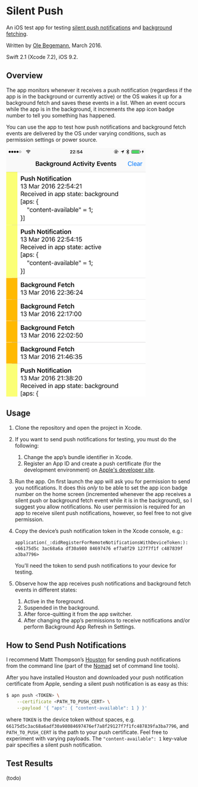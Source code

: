 # Silent Push

An iOS test app for testing [silent push notifications](https://developer.apple.com/library/ios/documentation/NetworkingInternet/Conceptual/RemoteNotificationsPG/Chapters/TheNotificationPayload.html#//apple_ref/doc/uid/TP40008194-CH107-SW6) and [background fetching](https://developer.apple.com/library/ios/documentation/iPhone/Conceptual/iPhoneOSProgrammingGuide/BackgroundExecution/BackgroundExecution.html#//apple_ref/doc/uid/TP40007072-CH4-SW56).

Written by [Ole Begemann](http://oleb.net), March 2016.

Swift 2.1 (Xcode 7.2), iOS 9.2.

## Overview

The app monitors whenever it receives a push notification (regardless if the app is in the background or currently active) or the OS wakes it up for a background fetch and saves these events in a list. When an event occurs while the app is in the background, it increments the app icon badge number to tell you something has happened.

You can use the app to test how push notifications and background fetch events are delivered by the OS under varying conditions, such as permission settings or power source.

<img src="screenshot.png" alt="Screenshot" width="375" height="667" />

## Usage

1. Clone the repository and open the project in Xcode.

2. If you want to send push notifications for testing, you must do the following:

    1. Change the app’s bundle identifier in Xcode.
    2. Register an App ID and create a push certificate (for the development environment) on [Apple's developer site](https://developer.apple.com/account/ios/identifier/bundle).

3. Run the app. On first launch the app will ask you for permission to send you notifications. It does this _only_ to be able to set the app icon badge number on the home screen (incremented whenever the app receives a silent push or background fetch event while it is in the background), so I suggest you allow notifications. No user permission is required for an app to receive silent push notifications, however, so feel free to not give permission.

4. Copy the device’s push notification token in the Xcode console, e.g.:

    ```
    application(_:didRegisterForRemoteNotificationsWithDeviceToken:): <66175d5c 3ac68a6a df30a980 84697476 ef7a8f29 127f7f1f c487839f a3ba7796>
    ```

    You’ll need the token to send push notifications to your device for testing.

5. Observe how the app receives push notifications and background fetch events in different states:

    1. Active in the foreground.
    2. Suspended in the background.
    3. After force-quitting it from the app switcher.
    4. After changing the app’s permissions to receive notifications and/or perform Background App Refresh in Settings.

## How to Send Push Notifications

I recommend Mattt Thompson’s [Houston](https://github.com/nomad/Houston) for sending push notifications from the command line (part of the [Nomad](http://nomad-cli.com) set of command line tools).

After you have installed Houston and downloaded your push notification certificate from Apple, sending a silent push notification is as easy as this:

```sh
$ apn push <TOKEN> \
    --certificate <PATH_TO_PUSH_CERT> \
    --payload '{ "aps": { "content-available": 1 } }'
```

where `TOKEN` is the device token without spaces, e.g. `66175d5c3ac68a6adf30a98084697476ef7a8f29127f7f1fc487839fa3ba7796`, and `PATH_TO_PUSH_CERT` is the path to your push certificate. Feel free to experiment with varying payloads. The `"content-available": 1` key-value pair specifies a silent push notification.

## Test Results

(todo)
